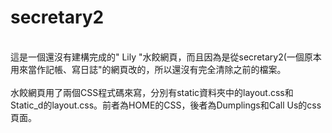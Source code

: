 # secretary2
<br>這是一個還沒有建構完成的" Lily "水餃網頁，而且因為是從secretary2(一個原本用來當作記帳、寫日誌"的網頁改的，所以還沒有完全清除之前的檔案。</br>
<br>水餃網頁用了兩個CSS程式碼來寫，分別有static資料夾中的layout.css和Static_d的layout.css。前者為HOME的CSS，後者為Dumplings和Call Us的css頁面。</br>
